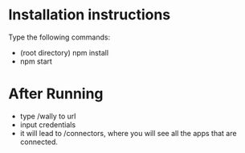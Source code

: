 # Installation instructions

Type the following commands:

- (root directory) npm install
- npm start

# After Running

- type /wally to url
- input credentials
- it will lead to /connectors, where you will see all the apps that are connected.
